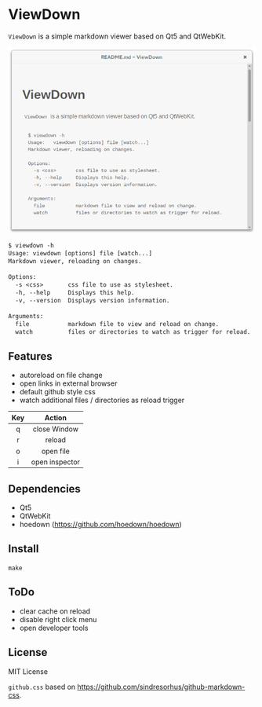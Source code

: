 ViewDown
========

`ViewDown` is a simple markdown viewer based on Qt5 and QtWebKit.

![README](readme.png)

	$ viewdown -h
	Usage: viewdown [options] file [watch...]
	Markdown viewer, reloading on changes.

	Options:
	  -s <css>       css file to use as stylesheet.
	  -h, --help     Displays this help.
	  -v, --version  Displays version information.

	Arguments:
	  file           markdown file to view and reload on change.
	  watch          files or directories to watch as trigger for reload.

Features
--------

* autoreload on file change
* open links in external browser
* default github style css
* watch additional files / directories as reload trigger

| Key | Action         |
|:---:|:--------------:|
|  q  | close Window   |
|  r  | reload         |
|  o  | open file      |
|  i  | open inspector |

Dependencies
------------

* Qt5
* QtWebKit
* hoedown (<https://github.com/hoedown/hoedown>)

Install
-------

	make

ToDo
----

* clear cache on reload
* disable right click menu
* open developer tools

License
-------

MIT License

`github.css` based on <https://github.com/sindresorhus/github-markdown-css>.

